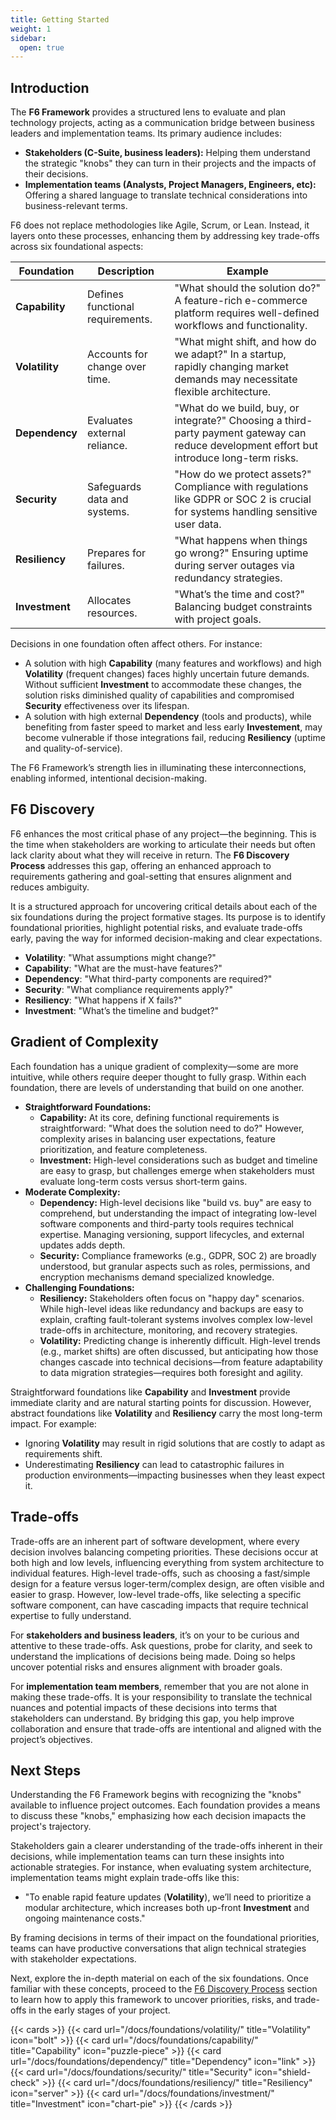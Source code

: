 ```yaml
---
title: Getting Started
weight: 1
sidebar:
  open: true
---
```


## Introduction

The **F6 Framework** provides a structured lens to evaluate and plan technology projects, acting as a communication bridge between business leaders and implementation teams. Its primary audience includes:

- **Stakeholders (C-Suite, business leaders):** Helping them understand the strategic "knobs" they can turn in their projects and the impacts of their decisions.
- **Implementation teams (Analysts, Project Managers, Engineers, etc):** Offering a shared language to translate technical considerations into business-relevant terms.

F6 does not replace methodologies like Agile, Scrum, or Lean. Instead, it layers onto these processes, enhancing them by addressing key trade-offs across six foundational aspects:

| **Foundation** | **Description**                                            | **Example**                                                                                     |
|-----------------|------------------------------------------------------------|-------------------------------------------------------------------------------------------------|
| **Capability** | Defines functional requirements.                           | "What should the solution do?" A feature-rich e-commerce platform requires well-defined workflows and functionality. |
| **Volatility** | Accounts for change over time.                             | "What might shift, and how do we adapt?" In a startup, rapidly changing market demands may necessitate flexible architecture. |
| **Dependency** | Evaluates external reliance.                               | "What do we build, buy, or integrate?" Choosing a third-party payment gateway can reduce development effort but introduce long-term risks. |
| **Security**   | Safeguards data and systems.                               | "How do we protect assets?" Compliance with regulations like GDPR or SOC 2 is crucial for systems handling sensitive user data. |
| **Resiliency** | Prepares for failures.                                     | "What happens when things go wrong?" Ensuring uptime during server outages via redundancy strategies. |
| **Investment** | Allocates resources.                                       | "What’s the time and cost?" Balancing budget constraints with project goals.                     |

Decisions in one foundation often affect others. For instance:

- A solution with high **Capability** (many features and workflows) and high **Volatility** (frequent changes) faces highly uncertain future demands. Without sufficient **Investment** to accommodate these changes, the solution risks diminished quality of capabilities and compromised **Security** effectiveness over its lifespan.
- A solution with high external **Dependency** (tools and products), while benefiting from faster speed to market and less early **Investement**, may become vulnerable if those integrations fail, reducing **Resiliency** (uptime and quality-of-service).

The F6 Framework’s strength lies in illuminating these interconnections, enabling informed, intentional decision-making.

## F6 Discovery

F6 enhances the most critical phase of any project—the beginning. This is the time when stakeholders are working to articulate their needs but often lack clarity about what they will receive in return. The **F6 Discovery Process** addresses this gap, offering an enhanced approach to requirements gathering and goal-setting that ensures alignment and reduces ambiguity.

It is a structured approach for uncovering critical details about each of the six foundations during the project formative stages. Its purpose is to identify foundational priorities, highlight potential risks, and evaluate trade-offs early, paving the way for informed decision-making and clear expectations.

- **Volatility**: "What assumptions might change?"
- **Capability**: "What are the must-have features?"
- **Dependency**: "What third-party components are required?"
- **Security**: "What compliance requirements apply?"
- **Resiliency**: "What happens if X fails?"
- **Investment**: "What’s the timeline and budget?"

## Gradient of Complexity

Each foundation has a unique gradient of complexity—some are more intuitive, while others require deeper thought to fully grasp. Within each foundation, there are levels of understanding that build on one another.

- **Straightforward Foundations:**
    - **Capability:** At its core, defining functional requirements is straightforward: "What does the solution need to do?" However, complexity arises in balancing user expectations, feature prioritization, and feature completeness.
    - **Investment:** High-level considerations such as budget and timeline are easy to grasp, but challenges emerge when stakeholders must evaluate long-term costs versus short-term gains.
- **Moderate Complexity:**
    - **Dependency:** High-level decisions like "build vs. buy" are easy to comprehend, but understanding the impact of integrating low-level software components and third-party tools requires technical expertise. Managing versioning, support lifecycles, and external updates adds depth.
    - **Security:** Compliance frameworks (e.g., GDPR, SOC 2) are broadly understood, but granular aspects such as roles, permissions, and encryption mechanisms demand specialized knowledge.
- **Challenging Foundations:**
    - **Resiliency:** Stakeholders often focus on "happy day" scenarios. While high-level ideas like redundancy and backups are easy to explain, crafting fault-tolerant systems involves complex low-level trade-offs in architecture, monitoring, and recovery strategies.
    - **Volatility:** Predicting change is inherently difficult. High-level trends (e.g., market shifts) are often discussed, but anticipating how those changes cascade into technical decisions—from feature adaptability to data migration strategies—requires both foresight and agility.

Straightforward foundations like **Capability** and **Investment** provide immediate clarity and are natural starting points for discussion. However, abstract foundations like **Volatility** and **Resiliency** carry the most long-term impact. For example:

- Ignoring **Volatility** may result in rigid solutions that are costly to adapt as requirements shift.
- Underestimating **Resiliency** can lead to catastrophic failures in production environments—impacting businesses when they least expect it.

## Trade-offs

Trade-offs are an inherent part of software development, where every decision involves balancing competing priorities. These decisions occur at both high and low levels, influencing everything from system architecture to individual features. High-level trade-offs, such as choosing a fast/simple design for a feature versus loger-term/complex design, are often visible and easier to grasp. However, low-level trade-offs, like selecting a specific software component, can have cascading impacts that require technical expertise to fully understand.

For **stakeholders and business leaders**, it’s on your to be curious and attentive to these trade-offs. Ask questions, probe for clarity, and seek to understand the implications of decisions being made. Doing so helps uncover potential risks and ensures alignment with broader goals.

For **implementation team members**, remember that you are not alone in making these trade-offs. It is your responsibility to translate the technical nuances and potential impacts of these decisions into terms that stakeholders can understand. By bridging this gap, you help improve collaboration and ensure that trade-offs are intentional and aligned with the project’s objectives.

## Next Steps

Understanding the F6 Framework begins with recognizing the "knobs" available to influence project outcomes. Each foundation provides a means to discuss these "knobs," emphasizing how each decision imapacts the project's trajectory.

Stakeholders gain a clearer understanding of the trade-offs inherent in their decisions, while implementation teams can turn these insights into actionable strategies. For instance, when evaluating system architecture, implementation teams might explain trade-offs like this:

- "To enable rapid feature updates (**Volatility**), we’ll need to prioritize a modular architecture, which increases both up-front **Investment** and ongoing maintenance costs."

By framing decisions in terms of their impact on the foundational priorities, teams can have productive conversations that align technical strategies with stakeholder expectations. 

Next, explore the in-depth material on each of the six foundations. Once familiar with these concepts, proceed to the [F6 Discovery Process](/docs/f6-discovery/) section to learn how to apply this framework to uncover priorities, risks, and trade-offs in the early stages of your project.

{{< cards >}}
  {{< card url="/docs/foundations/volatility/" title="Volatility" icon="bolt" >}}
  {{< card url="/docs/foundations/capability/" title="Capability" icon="puzzle-piece" >}}
  {{< card url="/docs/foundations/dependency/" title="Dependency" icon="link" >}}
  {{< card url="/docs/foundations/security/" title="Security" icon="shield-check" >}}
  {{< card url="/docs/foundations/resiliency/" title="Resiliency" icon="server" >}}
  {{< card url="/docs/foundations/investment/" title="Investment" icon="chart-pie" >}}
{{< /cards >}}
